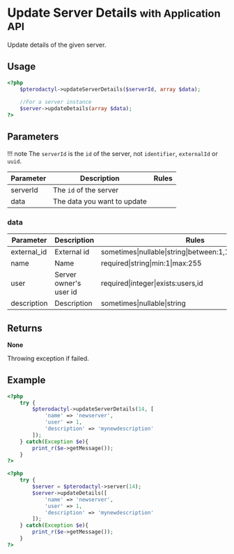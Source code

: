 # Update Server Details <small>with Application API</small>
Update details of the given server.

## Usage
``` php
<?php
	$pterodactyl->updateServerDetails($serverId, array $data);
	
	//For a server instance
	$server->updateDetails(array $data);
?>
```

## Parameters

!!! note
    The `serverId` is the `id` of the server, not `identifier`, `externalId` or `uuid`.

| Parameter | Description | Rules |
| - | - | - |
| serverId | The `id` of the server | |
| data | The data you want to update | |

### data
| Parameter | Description | Rules |
| - | - | - |
| external_id | External id | sometimes&#124;nullable&#124;string&#124;between:1,191&#124;unique:servers |
| name | Name | required&#124;string&#124;min:1&#124;max:255 |
| user | Server owner's user id | required&#124;integer&#124;exists:users,id |
| description | Description | sometimes&#124;nullable&#124;string |

## Returns
**None**

Throwing exception if failed.

## Example

``` php
<?php
	try {
		$pterodactyl->updateServerDetails(14, [
			'name' => 'newserver',
			'user' => 1,
			'description' => 'mynewdescription'
		]);
	} catch(Exception $e){
		print_r($e->getMessage());
	}
?>
```

``` php
<?php
	try {
		$server = $pterodactyl->server(14);
		$server->updateDetails([
			'name' => 'newserver',
			'user' => 1,
			'description' => 'mynewdescription'
		]);
	} catch(Exception $e){
		print_r($e->getMessage());
	}
?>
```
